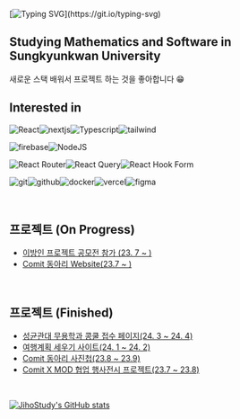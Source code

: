 
  
<!-- ![header](https://capsule-render.vercel.app/api?type=Soft&color=0:c17019,20:cb8614,40:d39d10,60:d7b413,80:d8cc1f&height=200&section=header&fontSize=50&fontColor=ffffff&fontAlignY=40) -->

[![Typing SVG](https://readme-typing-svg.demolab.com?font=Fira+Code&weight=500&size=25&pause=1000&color=ffffff&center=true&vCenter=true&repeat=true&random=false&width=435&lines=Hello+I'm+Jiho.)](https://git.io/typing-svg)

## Studying Mathematics and Software in Sungkyunkwan University
새로운 스택 배워서 프로젝트 하는 것을 좋아합니다 😁

## Interested in

![React](https://img.shields.io/badge/React-20232A?style=for-the-badge&logo=react&logoColor=61DAFB)![nextjs](https://img.shields.io/badge/Next.js-000?logo=nextdotjs&logoColor=fff&style=for-the-badge)![Typescript](https://img.shields.io/badge/Typescript-2F74C0?style=for-the-badge&logo=Typescript&logoColor=white)![tailwind](https://img.shields.io/badge/Tailwind_CSS-38B2AC?style=for-the-badge&logo=tailwind-css&logoColor=white)

![firebase](https://img.shields.io/badge/Firebase-039BE5?style=for-the-badge&logo=Firebase&logoColor=white)![NodeJS](https://img.shields.io/badge/node.js-6DA55F?style=for-the-badge&logo=node.js&logoColor=white)

![React Router](https://img.shields.io/badge/React_Router-CA4245?style=for-the-badge&logo=react-router&logoColor=white)![React Query](https://img.shields.io/badge/-React%20Query-FF4154?style=for-the-badge&logo=react%20query&logoColor=white)![React Hook Form](https://img.shields.io/badge/React%20Hook%20Form-%23EC5990.svg?style=for-the-badge&logo=reacthookform&logoColor=white)



![git](https://img.shields.io/badge/GIT-E44C30?style=for-the-badge&logo=git&logoColor=white)![github](https://img.shields.io/badge/GitHub-100000?style=for-the-badge&logo=github&logoColor=white)![docker](https://img.shields.io/badge/docker-%230db7ed.svg?style=for-the-badge&logo=docker&logoColor=white)![vercel](https://img.shields.io/badge/Vercel-000000?style=for-the-badge&logo=vercel&logoColor=white)![figma](https://img.shields.io/badge/Figma-F24E1E?style=for-the-badge&logo=figma&logoColor=white)

</br>

## 프로젝트 (On Progress)
- [이방인 프로젝트 공모전 참가 (23. 7 ~ )](https://github.com/Tra-Book/Frontend)
- [Comit 동아리 Website(23.7 ~ )](https://github.com/skku-comit/comit-website)

</br>

## 프로젝트 (Finished)
- [성균관대 무용학과 콩쿨 접수 페이지(24. 3 ~ 24. 4)](https://github.com/skkudanceconcours/skkudanceconcours)
- [여행계획 세우기 사이트(24. 1 ~ 24. 2)](https://github.com/jihostudy/mytrip) 
- [Comit 동아리 사진첩(23.8 ~ 23.9)](https://github.com/skku-comit/gallery-web)
- [Comit X MOD 협업 행사전시 프로젝트(23.7 ~ 23.8)](https://github.com/skku-comit/catch)

</br>

[![JihoStudy's GitHub stats](https://github-readme-stats.vercel.app/api?username=jihostudy)](https://github.com/anuraghazra/github-readme-stats)
<br/>
<!--
### Who I am
🐢 <span style="color:#FFA07A"><strong>탄탄한 이론</strong></span>을 중요시합니다. <br/>
✏️ <span style="color:#FFA07A"><strong>노력</strong></span>하는 것이 저의 재능입니다. <br/>
💡 <span style="color:#FFA07A"><strong>신기술</strong></span>을 활용해보려 노력합니다. <br/>
🍀 <span style="color:#FFA07A"><strong>함께</strong></span> 성장하는 여정을 좋아합니다.<br/>

![c](https://img.shields.io/badge/C-00599C?style=for-the-badge&logo=c&logoColor=white)![Python](https://img.shields.io/badge/python-3670A0?style=for-the-badge&logo=python&logoColor=ffdd54)
### :pencil: I have Experience on

![jquery](https://img.shields.io/badge/jQuery-0769AD?style=for-the-badge&logo=jquery&logoColor=white)![java](https://img.shields.io/badge/Java-ED8B00?style=for-the-badge&logo=openjdk&logoColor=white)![dart](https://img.shields.io/badge/Dart-0175C2?style=for-the-badge&logo=dart&logoColor=white)![Flutter](https://img.shields.io/badge/Flutter-02569B?style=for-the-badge&logo=flutter&logoColor=white)![sqlite](	https://img.shields.io/badge/SQLite-07405E?style=for-the-badge&logo=sqlite&logoColor=white)
### :muscle: Problem Solving

[![Solved.ac
프로필](http://mazassumnida.wtf/api/v2/generate_badge?boj=nextltd)](https://solved.ac/{handle})
-->
<!--
**jihostudy/jihostudy** is a ✨ _special_ ✨ repository because its `README.md` (this file) appears on your GitHub profile.

Here are some ideas to get you started:

-  ...
- 🌱 I’m currently learning ...
- 👯 I’m looking to collaborate on ...
- 🤔 I’m looking for help with ...
- 💬 Ask me about ...
- 📫 How to reach me: ...
- 😄 Pronouns: ...
- ⚡ Fun fact: ...
-->

